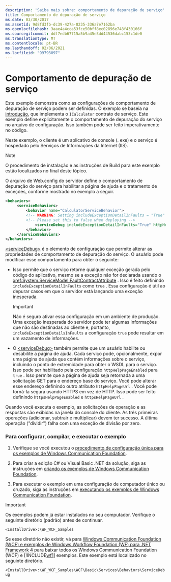 ```yaml
---
description: 'Saiba mais sobre: comportamento de depuração de serviço'
title: Comportamento de depuração de serviço
ms.date: 03/30/2017
ms.assetid: 9d8fd3fb-dc39-427a-8235-336a7e7162ba
ms.openlocfilehash: 3aae4a4cca53fce50bff8ec02896e748f430166f
ms.sourcegitcommit: ddf7edb67715a5b9a45e3dd44536dabc153c1de0
ms.translationtype: MT
ms.contentlocale: pt-BR
ms.lasthandoff: 02/06/2021
ms.locfileid: "99793097"
---
```

# <a name="service-debug-behavior"></a>Comportamento de depuração de serviço

Este exemplo demonstra como as configurações de comportamento de depuração de serviço podem ser definidas. O exemplo se baseia na [introdução](getting-started-sample.md), que implementa o `ICalculator` contrato de serviço. Este exemplo define explicitamente o comportamento de depuração do serviço no arquivo de configuração. Isso também pode ser feito imperativamente no código.

Neste exemplo, o cliente é um aplicativo de console (. exe) e o serviço é hospedado pelo Serviços de Informações da Internet (IIS).

> [!NOTE]
> O procedimento de instalação e as instruções de Build para este exemplo estão localizados no final deste tópico.

O arquivo de Web.config do servidor define o comportamento de depuração do serviço para habilitar a página de ajuda e o tratamento de exceções, conforme mostrado no exemplo a seguir.

```xml
<behaviors>
     <serviceBehaviors>
         <behavior name="CalculatorServiceBehavior">
         <!-- WARNING: Setting includeExceptionDetailInFaults = "True" could result in leaking secured server information to the client.-->
         <!-- Please set this to false when deploying -->
             <serviceDebug includeExceptionDetailInFaults="True" httpHelpPageEnabled="True"/>
         </behavior>
     </serviceBehaviors>
</behaviors>
```

[\<serviceDebug>](../../configure-apps/file-schema/wcf/servicedebug.md) é o elemento de configuração que permite alterar as propriedades de comportamento de depuração do serviço. O usuário pode modificar esse comportamento para obter o seguinte:

- Isso permite que o serviço retorne qualquer exceção gerada pelo código do aplicativo, mesmo se a exceção não for declarada usando o <xref:System.ServiceModel.FaultContractAttribute> . Isso é feito definindo `includeExceptionDetailInFaults` como `true` . Essa configuração é útil ao depurar casos em que o servidor está lançando uma exceção inesperada.

  > [!IMPORTANT]
  > Não é seguro ativar essa configuração em um ambiente de produção. Uma exceção inesperada do servidor pode ter algumas informações que não são destinadas ao cliente e, portanto, `includeExceptionDetailsInFaults` a configuração `true` pode resultar em um vazamento de informações.

- O [\<serviceDebug>](../../configure-apps/file-schema/wcf/servicedebug.md) também permite que um usuário habilite ou desabilite a página de ajuda. Cada serviço pode, opcionalmente, expor uma página de ajuda que contém informações sobre o serviço, incluindo o ponto de extremidade para obter o WSDL para o serviço. Isso pode ser habilitado pela configuração `httpHelpPageEnabled` para `true` . Isso permite que a página de ajuda seja retornada a uma solicitação GET para o endereço base do serviço. Você pode alterar esse endereço definindo outro atributo `httpHelpPageUrl` . Você pode torná-la segura usando HTTPS em vez de HTTP. Isso pode ser feito definindo `httpsHelpPageEnabled` e `httpsHelpPageUrl` .

Quando você executa o exemplo, as solicitações de operação e as respostas são exibidas na janela do console do cliente. As três primeiras operações (adicionar, subtrair e multiplicar) devem ter sucesso. A última operação ("dividir") falha com uma exceção de divisão por zero.

### <a name="to-set-up-build-and-run-the-sample"></a>Para configurar, compilar, e executar o exemplo

1. Verifique se você executou o [procedimento de configuração única para os exemplos de Windows Communication Foundation](one-time-setup-procedure-for-the-wcf-samples.md).

2. Para criar a edição C# ou Visual Basic .NET da solução, siga as instruções em [criando os exemplos de Windows Communication Foundation](building-the-samples.md).

3. Para executar o exemplo em uma configuração de computador único ou cruzado, siga as instruções em [executando os exemplos de Windows Communication Foundation](running-the-samples.md).

> [!IMPORTANT]
> Os exemplos podem já estar instalados no seu computador. Verifique o seguinte diretório (padrão) antes de continuar.
>
> `<InstallDrive>:\WF_WCF_Samples`
>
> Se esse diretório não existir, vá para [Windows Communication Foundation (WCF) e exemplos de Windows Workflow Foundation (WF) para .NET Framework 4](https://www.microsoft.com/download/details.aspx?id=21459) para baixar todos os Windows Communication Foundation (WCF) e [!INCLUDE[wf1](../../../../includes/wf1-md.md)] exemplos. Este exemplo está localizado no seguinte diretório.
>
> `<InstallDrive>:\WF_WCF_Samples\WCF\Basic\Services\Behaviors\ServiceDebug`
